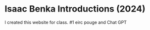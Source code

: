 # Isaac Benka Introductions (2024)
 I created this website for class.
#1 
eirc pouge
and 
Chat GPT

   
